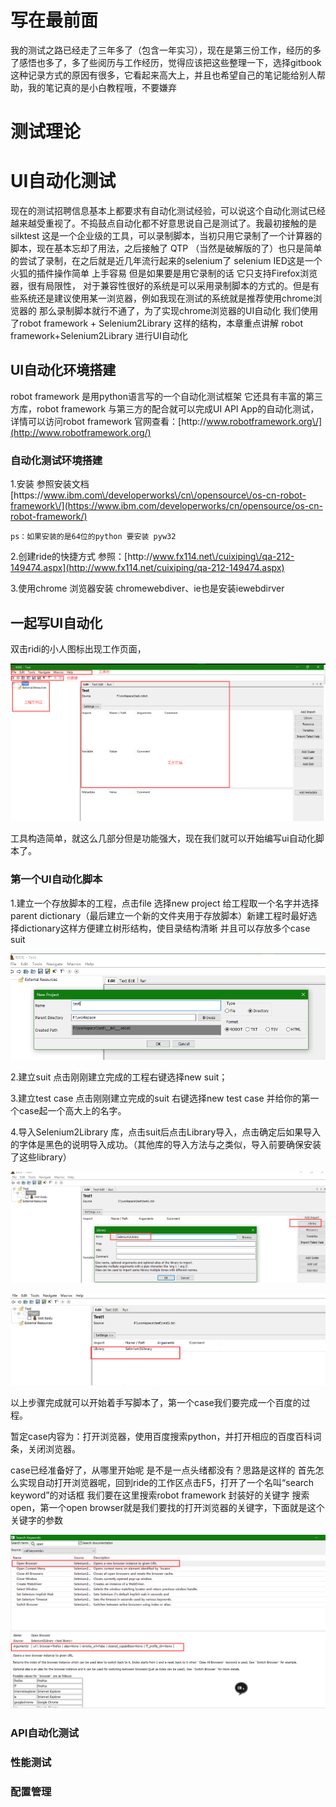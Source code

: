 # 写在最前面

我的测试之路已经走了三年多了（包含一年实习），现在是第三份工作，经历的多了感悟也多了，多了些阅历与工作经历，觉得应该把这些整理一下，选择gitbook 这种记录方式的原因有很多，它看起来高大上，并且也希望自己的笔记能给别人帮助，我的笔记真的是小白教程哦，不要嫌弃

# 测试理论

# UI自动化测试

现在的测试招聘信息基本上都要求有自动化测试经验，可以说这个自动化测试已经越来越受重视了。不捣鼓点自动化都不好意思说自己是测试了。我最初接触的是silktest 这是一个企业级的工具，可以录制脚本，当初只用它录制了一个计算器的脚本，现在基本忘却了用法，之后接触了 QTP （当然是破解版的了）也只是简单的尝试了录制，在之后就是近几年流行起来的selenium了 selenium IED这是一个火狐的插件操作简单 上手容易 但是如果要是用它录制的话 它只支持Firefox浏览器，很有局限性， 对于兼容性很好的系统是可以采用录制脚本的方式的。但是有些系统还是建议使用某一浏览器，例如我现在测试的系统就是推荐使用chrome浏览器的 那么录制脚本就行不通了，为了实现chrome浏览器的UI自动化 我们使用了robot framework + Selenium2Library 这样的结构，本章重点讲解 robot framework+Selenium2Library 进行UI自动化

## UI自动化环境搭建

robot framework 是用python语言写的一个自动化测试框架 它还具有丰富的第三方库，robot framework 与第三方的配合就可以完成UI API App的自动化测试，详情可以访问robot framework 官网查看：[http:\/\/www.robotframework.org\/](http://www.robotframework.org/)

### 自动化测试环境搭建

1.安装 参照安装文档 [https:\/\/www.ibm.com\/developerworks\/cn\/opensource\/os-cn-robot-framework\/](https://www.ibm.com/developerworks/cn/opensource/os-cn-robot-framework/)

```
ps：如果安装的是64位的python 要安装 pyw32
```

2.创建ride的快捷方式 参照：[http:\/\/www.fx114.net\/cuixiping\/qa-212-149474.aspx](http://www.fx114.net/cuixiping/qa-212-149474.aspx)

3.使用chrome 浏览器安装 chromewebdiver、ie也是安装iewebdirver

## 一起写UI自动化

双击ridi的小人图标出现工作页面，

![](/assets/QQ图片20160929161536.png)

工具构造简单，就这么几部分但是功能强大，现在我们就可以开始编写ui自动化脚本了。

### 第一个UI自动化脚本

1.建立一个存放脚本的工程，点击file 选择new project 给工程取一个名字并选择parent dictionary（最后建立一个新的文件夹用于存放脚本）新建工程时最好选择dictionary这样方便建立树形结构，使目录结构清晰 并且可以存放多个case suit



![](/assets/新建工程.png)

2.建立suit 点击刚刚建立完成的工程右键选择new suit；

3.建立test case 点击刚刚建立完成的suit 右键选择new test case 并给你的第一个case起一个高大上的名字。

4.导入Selenium2Library 库，点击suit后点击Library导入，点击确定后如果导入的字体是黑色的说明导入成功。（其他库的导入方法与之类似，导入前要确保安装了这些library）

![](/assets/导出library.png)

![](/assets/导入.png)



以上步骤完成就可以开始着手写脚本了，第一个case我们要完成一个百度的过程。

暂定case内容为：打开浏览器，使用百度搜索python，并打开相应的百度百科词条，关闭浏览器。

case已经准备好了，从哪里开始呢 是不是一点头绪都没有？思路是这样的 首先怎么实现自动打开浏览器呢，回到ride的工作区点击F5，打开了一个名叫“search keyword”的对话框 我们要在这里搜索robot framework 封装好的关键字 搜索open，第一个open browser就是我们要找的打开浏览器的关键字，下面就是这个关键字的参数





![](/assets/搜索关键字.png)



### API自动化测试

### 性能测试

### 配置管理

